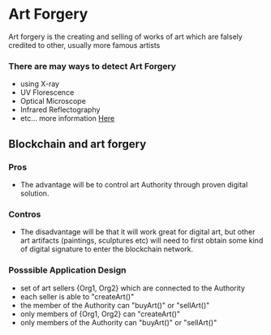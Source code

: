 # Art Forgery

Art forgery is the creating and selling of works of art which are falsely
credited to other, usually more famous artists

### There are may ways to detect Art Forgery

  * using X-ray
  * UV Florescence
  * Optical Microscope
  * Infrared Reflectography
  * etc... more information [Here](https://alj.orangenius.com/techniques-art-forgery/)

## Blockchain and art forgery

### Pros

* The advantage will be to control art Authority through proven digital solution.

### Contros
* The disadvantage will be that it will work great for digital art, but other
art artifacts (paintings, sculptures etc) will need to first obtain some
kind of digital signature to enter the blockchain network.

### Posssible Application Design
* set of art sellers {Org1, Org2} which are
  connected to the Authority
* each seller is able to "createArt()"
* the member of the Authority can "buyArt()" or "sellArt()"
* only members of {Org1, Org2} can "createArt()"
* only members of the Authority can "buyArt()" or "sellArt()"
